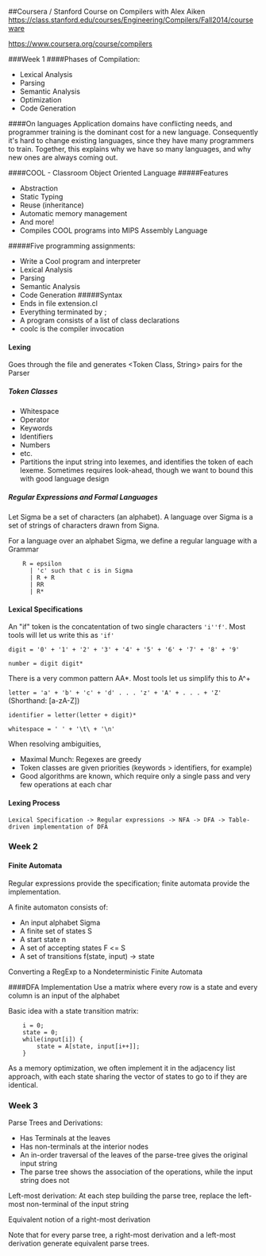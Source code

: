 ##Coursera / Stanford Course on Compilers with Alex Aiken
https://class.stanford.edu/courses/Engineering/Compilers/Fall2014/courseware

https://www.coursera.org/course/compilers

###Week 1
####Phases of Compilation:
- Lexical Analysis
- Parsing
- Semantic Analysis
- Optimization
- Code Generation

####On languages
Application domains have conflicting needs, and programmer training is the dominant cost for a new language.  Consequently it's hard to change existing languages, since they have many programmers to train.  Together, this explains why we have so many languages, and why new ones are always coming out.

####COOL - Classroom Object Oriented Language
#####Features
- Abstraction
- Static Typing
- Reuse (inheritance)
- Automatic memory management
- And more!
- Compiles COOL programs into MIPS Assembly Language

#####Five programming assignments:
- Write a Cool program and interpreter
- Lexical Analysis
- Parsing
- Semantic Analysis
- Code Generation
#####Syntax
- Ends in file extension.cl
- Everything terminated by ;
- A program consists of a list of class declarations
- coolc is the compiler invocation

#### Lexing
Goes through the file and generates <Token Class, String> pairs for the Parser
##### Token Classes
- Whitespace
- Operator
- Keywords
- Identifiers
- Numbers
- etc.
- Partitions the input string into lexemes, and identifies the token of each lexeme.  Sometimes requires look-ahead, though we want to bound this with good language design

##### Regular Expressions and Formal Languages
Let Sigma be a set of characters (an alphabet). A language over Sigma is a set of strings of characters drawn from Signa.

For a language over an alphabet Sigma, we define a regular language with a Grammar
```
    R = epsilon
      | 'c' such that c is in Sigma
      | R + R
      | RR
      | R*
```

#### Lexical Specifications
An "if" token is the concatentation of two single characters `'i''f'`. Most tools will let us write this as `'if'`

`digit = '0' + '1' + '2' + '3' + '4' + '5' + '6' + '7' + '8' + '9'`

`number = digit digit*`

There is a very common pattern AA*.  Most tools let us simplify this to A^+

`letter = 'a' + 'b' + 'c' + 'd' . . . 'z' + 'A' + . . . + 'Z'` (Shorthand: [a-zA-Z])

`identifier = letter(letter + digit)*`

`whitespace = ' ' + '\t\ + '\n'`

When resolving ambiguities,
- Maximal Munch: Regexes are greedy
- Token classes are given priorities (keywords > identifiers, for example)
- Good algorithms are known, which require only a single pass and very few operations at each char

#### Lexing Process
    Lexical Specification -> Regular expressions -> NFA -> DFA -> Table-driven implementation of DFA

### Week 2
#### Finite Automata
Regular expressions provide the specification; finite automata provide the implementation.

A finite automaton consists of:
- An input alphabet Sigma
- A finite set of states S
- A start state n
- A set of accepting states F <= S
- A set of transitions f(state, input) -> state


Converting a RegExp to a Nondeterministic Finite Automata

####DFA Implementation
Use a matrix where every row is a state and every column is an input of the alphabet

Basic idea with a state transition matrix:
```
    i = 0;
    state = 0;
    while(input[i]) {
        state = A[state, input[i++]];
    }
```

As a memory optimization, we often implement it in the adjacency list approach, with each state sharing the vector of states to go to if they are identical.

### Week 3
Parse Trees and Derivations:
- Has Terminals at the leaves
- Has non-terminals at the interior nodes
- An in-order traversal of the leaves of the parse-tree gives the original input string
- The parse tree shows the association of the operations, while the input string does not

Left-most derivation: At each step building the parse tree, replace the left-most non-terminal of the input string

Equivalent notion of a right-most derivation

Note that for every parse tree, a right-most derivation and a left-most derivation generate equivalent parse trees.
